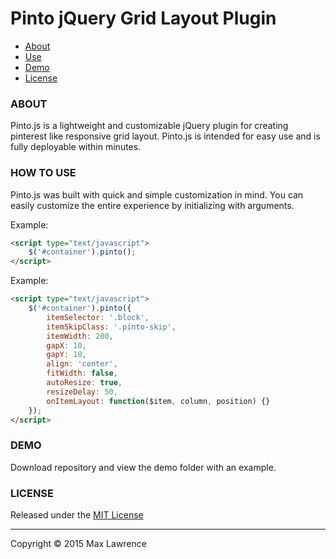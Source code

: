 # Pinto jQuery Grid Layout Plugin

* [About](#about)
* [Use](#how-to-use)
* [Demo](#demo)
* [License](#license)

### ABOUT

Pinto.js is a lightweight and customizable jQuery plugin for creating pinterest like responsive grid layout.
Pinto.js is intended for easy use and is fully deployable within minutes.

### HOW TO USE

Pinto.js was built with quick and simple customization in mind. You can easily customize the entire experience by initializing with arguments. 

Example:
```html
<script type="text/javascript">
    $('#container').pinto();
</script>
```

Example:
```html
<script type="text/javascript">
    $('#container').pinto({
        itemSelector: '.block',
        itemSkipClass: '.pinto-skip',
        itemWidth: 200,
        gapX: 10,
        gapY: 10,
        align: 'center',
        fitWidth: false,
        autoResize: true,
        resizeDelay: 50,
        onItemLayout: function($item, column, position) {}
    });
</script>
```

### DEMO

Download repository and view the demo folder with an example.


### LICENSE

Released under the [MIT License](http://www.opensource.org/licenses/mit-license.php)

* * *

Copyright :copyright: 2015 Max Lawrence